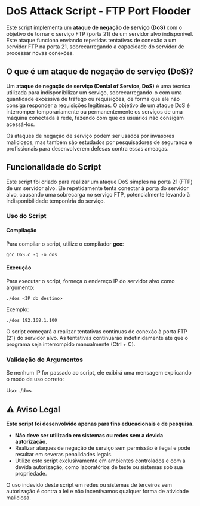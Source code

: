 # DoS Attack Script - FTP Port Flooder

Este script implementa um **ataque de negação de serviço (DoS)** com o objetivo de tornar o serviço FTP (porta 21) de um servidor alvo indisponível. Este ataque funciona enviando repetidas tentativas de conexão a um servidor FTP na porta 21, sobrecarregando a capacidade do servidor de processar novas conexões.

## O que é um ataque de negação de serviço (DoS)?

Um **ataque de negação de serviço (Denial of Service, DoS)** é uma técnica utilizada para indisponibilizar um serviço, sobrecarregando-o com uma quantidade excessiva de tráfego ou requisições, de forma que ele não consiga responder a requisições legítimas. O objetivo de um ataque DoS é interromper temporariamente ou permanentemente os serviços de uma máquina conectada à rede, fazendo com que os usuários não consigam acessá-los.

Os ataques de negação de serviço podem ser usados por invasores maliciosos, mas também são estudados por pesquisadores de segurança e profissionais para desenvolverem defesas contra essas ameaças.

## Funcionalidade do Script

Este script foi criado para realizar um ataque DoS simples na porta 21 (FTP) de um servidor alvo. Ele repetidamente tenta conectar à porta do servidor alvo, causando uma sobrecarga no serviço FTP, potencialmente levando à indisponibilidade temporária do serviço.

### Uso do Script

#### Compilação

Para compilar o script, utilize o compilador **gcc**:

```gcc DoS.c -g -o dos```

#### Execução

Para executar o script, forneça o endereço IP do servidor alvo como argumento:

```./dos <IP do destino>```

Exemplo:

```./dos 192.168.1.100```

O script começará a realizar tentativas contínuas de conexão à porta FTP (21) do servidor alvo. As tentativas continuarão indefinidamente até que o programa seja interrompido manualmente (Ctrl + C).

### Validação de Argumentos

Se nenhum IP for passado ao script, ele exibirá uma mensagem explicando o modo de uso correto:

Uso: ./dos <IP do destino>


## ⚠️ **Aviso Legal**

**Este script foi desenvolvido apenas para fins educacionais e de pesquisa.**

- **Não deve ser utilizado em sistemas ou redes sem a devida autorização.**
- Realizar ataques de negação de serviço sem permissão é ilegal e pode resultar em severas penalidades legais.
- Utilize este script exclusivamente em ambientes controlados e com a devida autorização, como laboratórios de teste ou sistemas sob sua propriedade.

O uso indevido deste script em redes ou sistemas de terceiros sem autorização é contra a lei e não incentivamos qualquer forma de atividade maliciosa.
